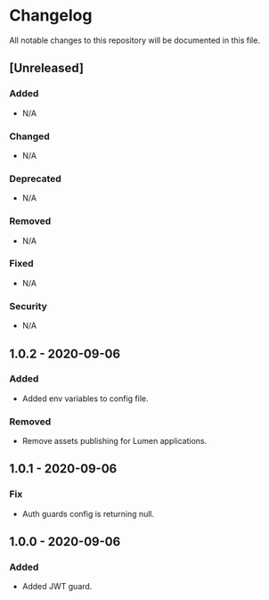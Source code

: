 # Changelog

All notable changes to this repository will be documented in this file.

## [Unreleased]

### Added

- N/A

### Changed

- N/A

### Deprecated

- N/A

### Removed

- N/A

### Fixed

- N/A

### Security

- N/A

## 1.0.2 - 2020-09-06

### Added

- Added env variables to config file.

### Removed

- Remove assets publishing for Lumen applications.

## 1.0.1 - 2020-09-06

### Fix

- Auth guards config is returning null.

## 1.0.0 - 2020-09-06

### Added

- Added JWT guard.
